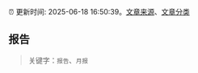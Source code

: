 :alarm_clock: 更新时间: 2025-06-18 16:50:39。[文章来源](/README.md)、[文章分类](/TAGS.md)

## 报告


> 关键字：`报告`、`月报`



